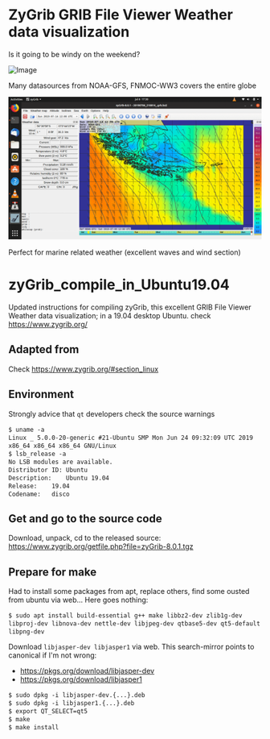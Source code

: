 # ZyGrib GRIB File Viewer Weather data visualization
Is it going to be windy on the weekend?

![Image](SampleAnimation.gif?raw=true)

Many datasources from NOAA-GFS, FNMOC-WW3 covers the entire globe

![Image](SourceFeatures.gif?raw=true)

Perfect for marine related weather (excellent waves and wind section)

# zyGrib_compile_in_Ubuntu19.04
Updated instructions for compiling zyGrib, this excellent GRIB File Viewer Weather data visualization; in a 19.04 desktop Ubuntu. check https://www.zygrib.org/

## Adapted from
Check https://www.zygrib.org/#section_linux

## Environment
Strongly advice that `qt` developers check the source warnings
```
$ uname -a
Linux _ 5.0.0-20-generic #21-Ubuntu SMP Mon Jun 24 09:32:09 UTC 2019 x86_64 x86_64 x86_64 GNU/Linux
$ lsb_release -a
No LSB modules are available.
Distributor ID:	Ubuntu
Description:	Ubuntu 19.04
Release:	19.04
Codename:	disco
```
## Get and go to the source code
Download, unpack, cd to the released source: https://www.zygrib.org/getfile.php?file=zyGrib-8.0.1.tgz

## Prepare for make
Had to install some packages from apt, replace others, find some ousted from ubuntu via web... Here goes nothing:
```
$ sudo apt install build-essential g++ make libbz2-dev zlib1g-dev libproj-dev libnova-dev nettle-dev libjpeg-dev qtbase5-dev qt5-default libpng-dev 

```
Download `libjasper-dev libjasper1` via web. This search-mirror points to canonical if I'm not wrong:
- https://pkgs.org/download/libjasper-dev 
- https://pkgs.org/download/libjasper1
```
$ sudo dpkg -i libjasper-dev.{...}.deb
$ sudo dpkg -i libjasper1.{...}.deb
$ export QT_SELECT=qt5
$ make
$ make install
```
